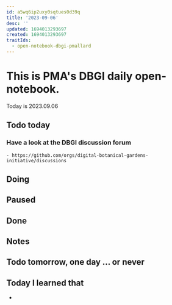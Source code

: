 ```yaml
---
id: a5wq6ip2uxy0sqtues0d39q
title: '2023-09-06'
desc: ''
updated: 1694013293697
created: 1694013293697
traitIds:
  - open-notebook-dbgi-pmallard
---
```



# This is PMA's DBGI daily open-notebook.

Today is 2023.09.06

## Todo today

### Have a look at the DBGI discussion forum
    - https://github.com/orgs/digital-botanical-gardens-initiative/discussions
###
###

## Doing

## Paused

## Done

## Notes

## Todo tomorrow, one day ... or never

###
###
###


## Today I learned that

-